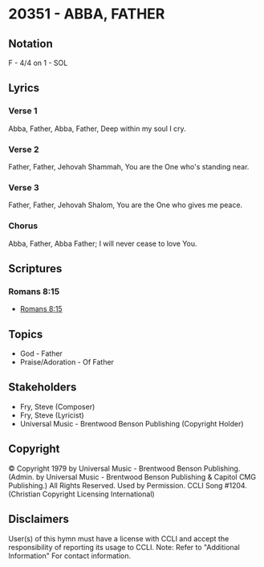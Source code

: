 # 20351 - ABBA, FATHER

## Notation

F - 4/4 on 1 - SOL

## Lyrics

### Verse 1

Abba, Father, Abba, Father, Deep within my soul I cry.

### Verse 2

Father, Father, Jehovah Shammah, You are the One who's standing near.

### Verse 3

Father, Father, Jehovah Shalom, You are the One who gives me peace. 

### Chorus

Abba, Father, Abba Father; I will never cease to love You.


## Scriptures

### Romans 8:15

- [Romans 8:15](https://www.biblegateway.com/passage/?search=Romans%208%3A15)


## Topics

- God - Father
- Praise/Adoration - Of Father

## Stakeholders

- Fry, Steve (Composer)
- Fry, Steve (Lyricist)
- Universal Music - Brentwood Benson Publishing (Copyright Holder)

## Copyright

© Copyright 1979 by Universal Music - Brentwood Benson Publishing. (Admin. by Universal Music - Brentwood Benson Publishing & Capitol CMG Publishing.) All Rights Reserved. Used by Permission. CCLI Song #1204.
(Christian Copyright Licensing International)

## Disclaimers

User(s) of this hymn must have a license with CCLI and accept the responsibility of reporting its usage to CCLI.
Note: Refer to "Additional Information" For contact information.

